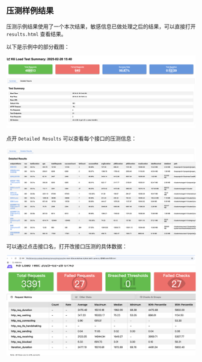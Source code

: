 ## 压测样例结果

压测示例结果使用了一个本次结果，敏感信息已做处理之后的结果，可以直接打开 `results.html` 查看结果。

以下是示例中的部分截图：

![压测结果汇总示例](./imgs/img1.png)

点开 `Detailed Results` 可以查看每个接口的压测信息：

![压测接口列表示例](./imgs/img2.png)

可以通过点击接口名，打开改接口压测的具体数据：

![压测接口详情示例](./imgs/img3.png)
